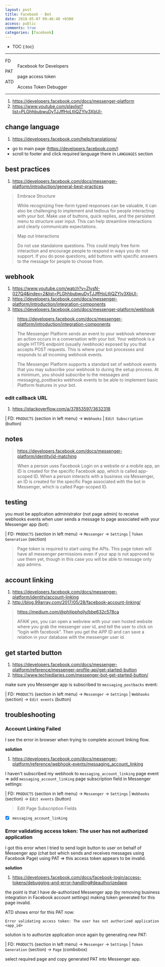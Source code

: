 ```yaml
---
layout: post
title: Facebook - Bot
date: 2018-05-07 09:46:40 +0300
access: public
comments: true
categories: [facebook]
---
```


<!-- more -->

* TOC
{:toc}
<hr>

<dl>
  <dt>FD</dt>
  <dd>Facebook for Developers</dd>

  <dt>PAT</dt>
  <dd>page access token</dd>

  <dt>ATD</dt>
  <dd>Access Token Debugger</dd>
</dl>

<hr>

1. <https://developers.facebook.com/docs/messenger-platform>
2. <https://www.youtube.com/playlist?list=PLGhhbubwuDyTJJffHoLtIiQZYlv3XbUl->

change language
---------------

1. <https://developers.facebook.com/help/translations/>

- go to main page (<https://developers.facebook.com/>)
- scroll to footer and click required language there in `LANGUAGES` section

best practices
--------------

1. <https://developers.facebook.com/docs/messenger-platform/introduction/general-best-practices>

> Embrace Structure
>
> While recognizing free-form typed responses can be valuable, it can also be
> challenging to implement and tedious for people interacting with your bot.
> Make use of buttons, quick replies, and the persistent menu to structure user
> input. This can help streamline interactions and clearly communicate expectations.

> Map out Interactions
>
> Do not use standalone questions. This could imply free form interaction and
> encourage people to respond in ways you do not support. If you do pose questions,
> add buttons with specific answers to the message for people to choose from.

webhook
-------

1. <https://www.youtube.com/watch?v=ZlysN-027Q4&index=2&list=PLGhhbubwuDyTJJffHoLtIiQZYlv3XbUl->
2. <https://developers.facebook.com/docs/messenger-platform/introduction/integration-components>
3. <https://developers.facebook.com/docs/messenger-platform/webhook>

> <https://developers.facebook.com/docs/messenger-platform/introduction/integration-components>
>
> The Messenger Platform sends an event to your webhook whenever an action
> occurs in a conversation with your bot. Your webhook is a single HTTPS
> endpoint (usually /webhook) exposed by you that accepts POST requests.
> This is where your bot processes and responds to all incoming webhook events.
>
> The Messenger Platform supports a standard set of webhook events that you may
> subscribe your webhook to during the setup process. At a minimum, you should
> subscribe to the messages and messaging_postbacks webhook events to be able
> to implement basic Platform features in your bot.

### edit callback URL

1. <https://stackoverflow.com/a/37853597/3632318>

| FD: `PRODUCTS` (section in left menu) → `Webhooks`
| `Edit Subscription` (button)

notes
-----

> <https://developers.facebook.com/docs/messenger-platform/identity/id-matching>
>
> When a person uses Facebook Login on a website or a mobile app, an ID
> is created for the specific Facebook app, which is called app-scoped ID.
> When a person interacts with a business via Messenger, an ID is created
> for the specific Page associated with the bot in Messenger, which is
> called Page-scoped ID.

testing
-------

you must be application administrator (not page admin) to receive webhooks
events when user sends a message to page associated with your Messenger app
(bot):

| FD: `PRODUCTS` (section in left menu) → `Messenger` → `Settings`
| `Token Generation` (section)

> Page token is required to start using the APIs. This page token will have
> all messenger permissions even if your app is not approved to use them yet,
> though in this case you will be able to message only app admins.

account linking
---------------

1. <https://developers.facebook.com/docs/messenger-platform/identity/account-linking>
2. <http://blog.99array.com/2017/05/28/facebook-account-linking/>

> <https://medium.com/@philippholly/bbe632c578ca>
>
> AFAIK yes, you can open a webview with your own hosted website where you grab
> the messenger user id, and tell the user to click on “login with facebook”.
> Then you get the APP ID and can save a relation in your database with the
> messenger user id.

get started button
------------------

1. <https://developers.facebook.com/docs/messenger-platform/reference/messenger-profile-api/get-started-button>
2. <https://www.techiediaries.com/messenger-bot-get-started-button/>

make sure you Messenger app is subscribed to `messaging_postbacks` event:

| FD: `PRODUCTS` (section in left menu) → `Messenger` → `Settings`
| `Webhooks` (section) → `Edit events` (button)

troubleshooting
---------------

### Account Linking Failed

I see the error in browser when trying to complete account linking flow.

**solution**

1. <https://developers.facebook.com/docs/messenger-platform/reference/webhook-events/messaging_account_linking>

I haven't subscribed my webhook to `messaging_account_linking` page event =>
add `messaging_account_linking` page subscription field in Messenger settings:

| FD: `PRODUCTS` (section in left menu) → `Messenger` → `Settings`
| `Webhooks` (section) → `Edit events` (button)

> Edit Page Subscription Fields

- [x] `messaging_account_linking`

### Error validating access token: The user has not authorized application

I got this error when I tried to send login button to user on behalf of
Messenger app (chat bot which sends and receives messages using Facebook
Page) using PAT => this access token appears to be invalid.

**solution**

1. <https://developers.facebook.com/docs/facebook-login/access-tokens/debugging-and-error-handling#deauthorizedapp>

the point is that I have de-authorized Messenger app (by removing business
integration in Facebook account settings) making token generated for this
page invalid.

ATD shows error for this PAT now:

```
Error validating access token: The user has not authorized application <app_id>
```

solution is to authorize application once again by generating new PAT:

| FD: `PRODUCTS` (section in left menu) → `Messenger` → `Settings`
| `Token Generation` (section) → `Page` (combobox)

select required page and copy generated PAT into Messenger app.

